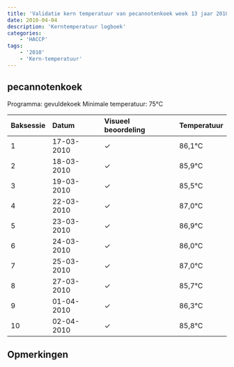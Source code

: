 ```yaml
---
title: 'Validatie kern temperatuur van pecannotenkoek week 13 jaar 2010'
date: 2010-04-04
description: 'Kerntemperatuur logboek'
categories:
    - 'HACCP'
tags:
    - '2010'
    - 'Kern-temperatuur'
---
```


## pecannotenkoek

Programma: gevuldekoek
Minimale temperatuur: 75°C

| Baksessie | Datum | Visueel beoordeling | Temperatuur |
|:---|:---|:---|:---|
| 1 | 17-03-2010 | &check; | 86,1°C |
| 2 | 18-03-2010 | &check; | 85,9°C |
| 3 | 19-03-2010 | &check; | 85,5°C |
| 4 | 22-03-2010 | &check; | 87,0°C |
| 5 | 23-03-2010 | &check; | 86,9°C |
| 6 | 24-03-2010 | &check; | 86,0°C |
| 7 | 25-03-2010 | &check; | 87,0°C |
| 8 | 27-03-2010 | &check; | 85,7°C |
| 9 | 01-04-2010 | &check; | 86,3°C |
| 10 | 02-04-2010 | &check; | 85,8°C |

## Opmerkingen


